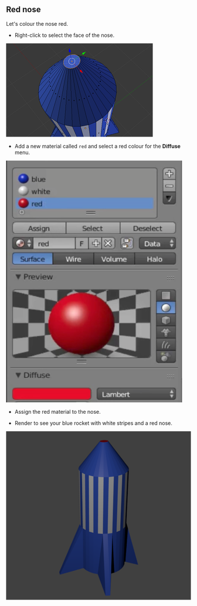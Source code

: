 ## Red nose

Let's colour the nose red.

+ Right-click to select the face of the nose.

![Select the nose](images/blender-rocket-nose-select.png)

+ Add a new material called `red` and select a red colour for the **Diffuse** menu.

![Add a red material](images/blender-red-material.png)

+ Assign the red material to the nose.

+ Render to see your blue rocket with white stripes and a red nose.

![Final rocket](images/final-rocket.png)

